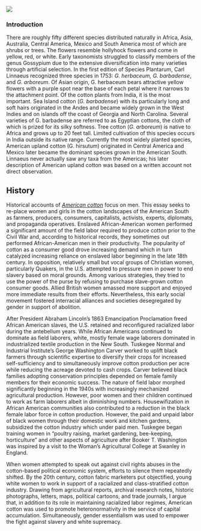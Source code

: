<a href="https://www.juncture-digital.org"><img src="https://juncture-digital.github.io/juncture/static/images/ve-button.png"></a>

<param ve-config 
       title="Queen Cotton: An Intersectional Ecofeminist Account"
       author="Frederica Bowcutt"
       source-image="https://github.com/lucasmerte/testvfr/blob/main/Yerba_Mate.jpg?raw=true"
       banner="https://github.com/lucasmerte/testvfr/blob/main/Yerba_Mate.jpg?raw=true"
       layout="vertical">

### Introduction

There are roughly fifty different species distributed naturally in Africa, Asia, Australia, Central America, Mexico and South America most of which are shrubs or trees. The flowers resemble hollyhock flowers and come in yellow, red, or white.  Early taxonomists struggled to classify members of the genus Gossypium due to the extensive diversification into many varieties through artificial selection. In the first edition of Species Plantarum, Carl Linnaeus recognized three species in 1753: _G. herbaceum, G. barbadense_, and _G. arboreum_. Of Asian origin, G. herbaceum bears attractive yellow flowers with a purple spot near the base of each petal where it narrows to the attachment point. Of the cotton plants from India, it is the most important.  Sea Island cotton (_G. barbadense_) with its particularly long and soft hairs originated in the Andes and became widely grown in the West Indies and on islands off the coast of Georgia and North Carolina.  Several varieties of G. barbadense are referred to as Egyptian cottons, the cloth of which is prized for its silky softness. Tree cotton (_G. arboreum_) is native to Africa and grows up to 20 feet tall. Limited cultivation of this species occurs in India outside its native range.  Currently the most widely planted species, American upland cotton (G. hirsutum) originated in Central America and Mexico later became the dominant species grown in the American South. Linnaeus never actually saw any taxa from the Americas; his later description of American upland cotton was based on a written account not direct observation. 

<param ve-entity eid="Q719312" title="Gossypium">

<param ve-image url="https://ids.si.edu/ids/deliveryService?id=NMAH-AC1176-0000032">
<span data-click-image-zoomto=""> </span>

<param ve-image url="https://en.wikipedia.org/wiki/Cotton#/media/File:Greene_Co_Ga1941_Delano.jpg">
<param ve-image url="https://digital.archives.alabama.gov/digital/collection/photo/id/3973">
<param ve-image url="http://emuseum.brooksmuseum.org/objects/3071/attorney-ht-lockard-and-star-mckinney-crowned-king-and-q;jsessionid=18D0DF7B068006ABDA790E3E37D10F32">
<param ve-image url="https://sweetgum.nybg.org/science/the-hand-lens/explore/narratives-details/?irn=7436#gallery">
<param ve-image label="The New South" description="Thomas Nast,1882" license="public domain" url="https://www.loc.gov/pictures/item/2013648370/">
<param ve-image url=“https://libguides.nybg.org/c.php?g=1003078&p=7264406“ label=“Cotton Ball” description=“Rice’s Seeds trade card ca. 1880” license=“public domain”>


                                       
## History 

Historical accounts of [*American cotton*](https://powo.science.kew.org/taxon/urn:lsid:ipni.org:names:30042843-2) focus on men. This essay seeks to re-place women and girls in the cotton landscapes of the American South as farmers, producers, consumers, capitalists, activists, experts, diplomats, and propaganda operatives. Enslaved African-American women performed a significant amount of the field labor required to produce cotton prior to the Civil War and, according to historical records, they sometimes out performed African-American men in their productivity. The popularity of cotton as a consumer good drove increasing demand which in turn catalyzed increasing reliance on enslaved labor beginning in the late 18th century. In opposition, relatively small but vocal groups of Christian women, particularly Quakers, in the U.S. attempted to pressure men in power to end slavery based on moral grounds. Among various strategies, they tried to use the power of the purse by refusing to purchase slave-grown cotton consumer goods. Allied British women amassed more support and enjoyed more immediate results from their efforts. Nevertheless, this early social movement fostered interracial alliances and societies desegregated by gender in support of abolition. 

After President Abraham Lincoln’s 1863 Emancipation Proclamation freed African American slaves, the U.S. retained and reconfigured racialized labor during the antebellum years. While African Americans continued to dominate as field laborers, white, mostly female wage laborers dominated in industrialized textile production in the New South. Tuskegee Normal and Industrial Institute’s George Washington Carver worked to uplift black farmers through scientific expertise to diversify their crops for increased self-sufficiency and to simultaneously improve cotton production per acre while reducing the acreage devoted to cash crops. Carver believed black families adopting conservation principles depended on female family members for their economic success. The nature of field labor morphed significantly beginning in the 1940s with increasingly mechanized agricultural production. However, poor women and their children continued to work as farm laborers albeit in diminishing numbers. Housewifization in African American communities also contributed to a reduction in the black female labor force in cotton production. However, the paid and unpaid labor of black women through their domestic work and kitchen gardens, subsidized the cotton industry which under paid men. Tuskegee began training women in “poultry raising, market gardening, bee-keeping, horticulture” and other aspects of agriculture after Booker T. Washington was inspired by a visit to the Woman’s Agricultural College at Swanley in England. 

When women attempted to speak out against civil rights abuses in the cotton-based political economic system, efforts to silence them repeatedly shifted. By the 20th century, cotton fabric marketers put objectified, young white women to work in support of a racialized and class-stratified cotton industry. Drawing from agricultural reports, archival research notes, historic photographs, letters, maps, political cartoons, and trade journals, I argue that, in addition to its role in maintaining racialized labor regimes, American cotton was used to promote heteronormativity in the service of capital accumulation. Simultaneously, gender essentialism was used to empower the fight against slavery and white supremacy.


